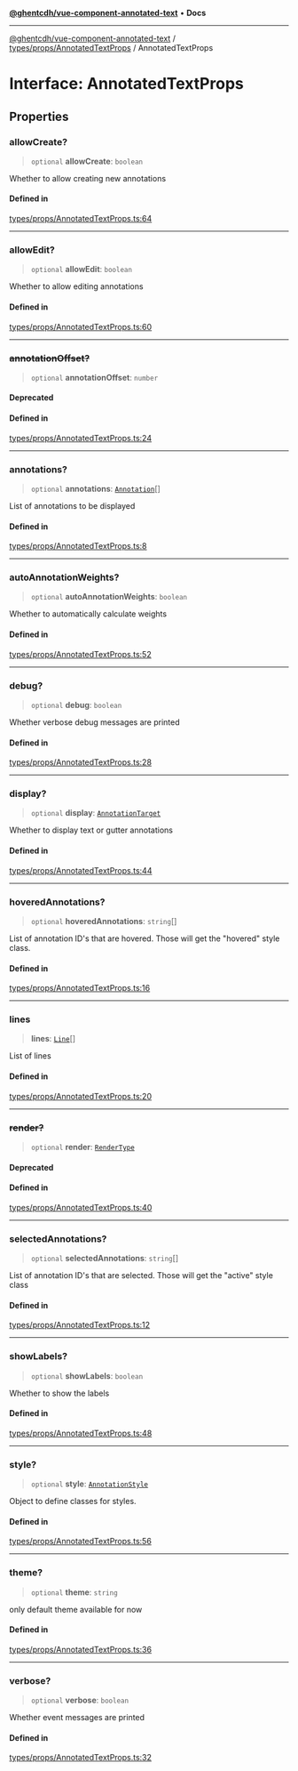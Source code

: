 [**@ghentcdh/vue-component-annotated-text**](../../../../README.md) • **Docs**

***

[@ghentcdh/vue-component-annotated-text](../../../../modules.md) / [types/props/AnnotatedTextProps](../README.md) / AnnotatedTextProps

# Interface: AnnotatedTextProps

## Properties

### allowCreate?

> `optional` **allowCreate**: `boolean`

Whether to allow creating new annotations

#### Defined in

[types/props/AnnotatedTextProps.ts:64](https://github.com/GhentCDH/vue_component_annotated_text/blob/6add7bb10a77b5452736ad4c56c99391d8dec5bd/src/types/props/AnnotatedTextProps.ts#L64)

***

### allowEdit?

> `optional` **allowEdit**: `boolean`

Whether to allow editing annotations

#### Defined in

[types/props/AnnotatedTextProps.ts:60](https://github.com/GhentCDH/vue_component_annotated_text/blob/6add7bb10a77b5452736ad4c56c99391d8dec5bd/src/types/props/AnnotatedTextProps.ts#L60)

***

### ~~annotationOffset?~~

> `optional` **annotationOffset**: `number`

#### Deprecated

#### Defined in

[types/props/AnnotatedTextProps.ts:24](https://github.com/GhentCDH/vue_component_annotated_text/blob/6add7bb10a77b5452736ad4c56c99391d8dec5bd/src/types/props/AnnotatedTextProps.ts#L24)

***

### annotations?

> `optional` **annotations**: [`Annotation`](../../../Annotation/interfaces/Annotation.md)[]

List of annotations to be displayed

#### Defined in

[types/props/AnnotatedTextProps.ts:8](https://github.com/GhentCDH/vue_component_annotated_text/blob/6add7bb10a77b5452736ad4c56c99391d8dec5bd/src/types/props/AnnotatedTextProps.ts#L8)

***

### autoAnnotationWeights?

> `optional` **autoAnnotationWeights**: `boolean`

Whether to automatically calculate weights

#### Defined in

[types/props/AnnotatedTextProps.ts:52](https://github.com/GhentCDH/vue_component_annotated_text/blob/6add7bb10a77b5452736ad4c56c99391d8dec5bd/src/types/props/AnnotatedTextProps.ts#L52)

***

### debug?

> `optional` **debug**: `boolean`

Whether verbose debug messages are printed

#### Defined in

[types/props/AnnotatedTextProps.ts:28](https://github.com/GhentCDH/vue_component_annotated_text/blob/6add7bb10a77b5452736ad4c56c99391d8dec5bd/src/types/props/AnnotatedTextProps.ts#L28)

***

### display?

> `optional` **display**: [`AnnotationTarget`](../../../Annotation/type-aliases/AnnotationTarget.md)

Whether to display text or gutter annotations

#### Defined in

[types/props/AnnotatedTextProps.ts:44](https://github.com/GhentCDH/vue_component_annotated_text/blob/6add7bb10a77b5452736ad4c56c99391d8dec5bd/src/types/props/AnnotatedTextProps.ts#L44)

***

### hoveredAnnotations?

> `optional` **hoveredAnnotations**: `string`[]

List of annotation ID's that are hovered. Those will get the "hovered" style class.

#### Defined in

[types/props/AnnotatedTextProps.ts:16](https://github.com/GhentCDH/vue_component_annotated_text/blob/6add7bb10a77b5452736ad4c56c99391d8dec5bd/src/types/props/AnnotatedTextProps.ts#L16)

***

### lines

> **lines**: [`Line`](../../../AnnotatedText/interfaces/Line.md)[]

List of lines

#### Defined in

[types/props/AnnotatedTextProps.ts:20](https://github.com/GhentCDH/vue_component_annotated_text/blob/6add7bb10a77b5452736ad4c56c99391d8dec5bd/src/types/props/AnnotatedTextProps.ts#L20)

***

### ~~render?~~

> `optional` **render**: [`RenderType`](../../../AnnotatedText/type-aliases/RenderType.md)

#### Deprecated

#### Defined in

[types/props/AnnotatedTextProps.ts:40](https://github.com/GhentCDH/vue_component_annotated_text/blob/6add7bb10a77b5452736ad4c56c99391d8dec5bd/src/types/props/AnnotatedTextProps.ts#L40)

***

### selectedAnnotations?

> `optional` **selectedAnnotations**: `string`[]

List of annotation ID's that are selected. Those will get the "active" style class

#### Defined in

[types/props/AnnotatedTextProps.ts:12](https://github.com/GhentCDH/vue_component_annotated_text/blob/6add7bb10a77b5452736ad4c56c99391d8dec5bd/src/types/props/AnnotatedTextProps.ts#L12)

***

### showLabels?

> `optional` **showLabels**: `boolean`

Whether to show the labels

#### Defined in

[types/props/AnnotatedTextProps.ts:48](https://github.com/GhentCDH/vue_component_annotated_text/blob/6add7bb10a77b5452736ad4c56c99391d8dec5bd/src/types/props/AnnotatedTextProps.ts#L48)

***

### style?

> `optional` **style**: [`AnnotationStyle`](../../../AnnotatedText/interfaces/AnnotationStyle.md)

Object to define classes for styles.

#### Defined in

[types/props/AnnotatedTextProps.ts:56](https://github.com/GhentCDH/vue_component_annotated_text/blob/6add7bb10a77b5452736ad4c56c99391d8dec5bd/src/types/props/AnnotatedTextProps.ts#L56)

***

### theme?

> `optional` **theme**: `string`

only default theme available for now

#### Defined in

[types/props/AnnotatedTextProps.ts:36](https://github.com/GhentCDH/vue_component_annotated_text/blob/6add7bb10a77b5452736ad4c56c99391d8dec5bd/src/types/props/AnnotatedTextProps.ts#L36)

***

### verbose?

> `optional` **verbose**: `boolean`

Whether event messages are printed

#### Defined in

[types/props/AnnotatedTextProps.ts:32](https://github.com/GhentCDH/vue_component_annotated_text/blob/6add7bb10a77b5452736ad4c56c99391d8dec5bd/src/types/props/AnnotatedTextProps.ts#L32)
